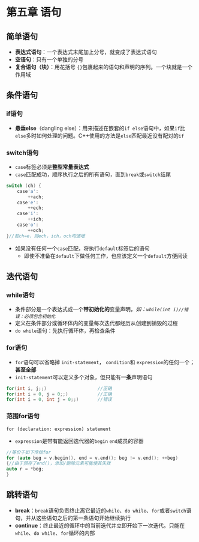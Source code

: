 # 第五章 语句

## 简单语句

- **表达式语句**：一个表达式末尾加上分号，就变成了表达式语句
- **空语句**：只有一个单独的分号
- **复合语句（块）**：用花括号 `{}`包裹起来的语句和声明的序列。一个块就是一个作用域

## 条件语句
### if语句
- **悬垂else**（dangling else）：用来描述在嵌套的`if else`语句中，如果`if`比`else`多时如何处理的问题。C++使用的方法是`else`匹配最近没有配对的`if`
### switch语句
- `case`标签必须是**整型常量表达式**
- `case`匹配成功，顺序执行之后的所有语句，直到`break`或`switch`结尾  
```cpp
switch (ch) { 
	case'a':
		++ach;
	case'e':
		++ech;
	case'i':
		++ich;
	case'o':
		++och;
}//若ch=e，则ech，ich，och均递增
```
- 如果没有任何一个`case`匹配，将执行`default`标签后的语句  
  - 即使不准备在`default`下做任何工作，也应该定义一个`default`方便阅读
  
## 迭代语句

### while语句
- 条件部分是一个表达式或一个**带初始化的**变量声明，*如：`while(int i)//错误：必须包含初始化`*
- 定义在条件部分或循环体内的变量每次迭代都经历从创建到销毁的过程
- `do while`语句：先执行循环体，再检查条件

### for语句
- `for`语句可以省略掉 `init-statement`， `condition`和 `expression`的任何一个；**甚至全部**
- `init-statement`可以定义多个对象，但只能有**一条**声明语句
```cpp  
for(int i, j;;)                   //正确
for(int i = 0, j = 0;;)           //正确
for(int i = 0, int j = 0;;)       //错误
```
### 范围for语句
`for (declaration: expression) statement`
- `expression`是带有能返回迭代器的`begin` `end`成员的容器
```cpp
//等价于如下传统for
for (auto beg = v.begin(), end = v.end(); beg != v.end(); ++beg) 
{//由于预存了end()，添加/删除元素可能使其失效     
auto r = *beg;
}
```
## 跳转语句

- **break**：`break`语句负责终止离它最近的`while`、`do while`、`for`或者`switch`语句，并从这些语句之后的第一条语句开始继续执行
- **continue**：终止最近的循环中的当前迭代并立即开始下一次迭代。只能在`while`、`do while`、`for`循环的内部

